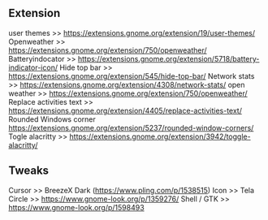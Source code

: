 ## Extension
user themes >> https://extensions.gnome.org/extension/19/user-themes/
Openweather >> https://extensions.gnome.org/extension/750/openweather/
Batteryindocator >> https://extensions.gnome.org/extension/5718/battery-indicator-icon/
Hide top bar >> https://extensions.gnome.org/extension/545/hide-top-bar/
Network stats >> https://extensions.gnome.org/extension/4308/network-stats/
open weather >> https://extensions.gnome.org/extension/750/openweather/
Replace activities text >> https://extensions.gnome.org/extension/4405/replace-activities-text/
Rounded Windows corner https://extensions.gnome.org/extension/5237/rounded-window-corners/
Togle alacritty >> https://extensions.gnome.org/extension/3942/toggle-alacritty/

## Tweaks
Cursor >> BreezeX Dark (https://www.pling.com/p/1538515)
Icon >> Tela Circle >> https://www.gnome-look.org/p/1359276/
Shell / GTK >> https://www.gnome-look.org/p/1598493

## 


